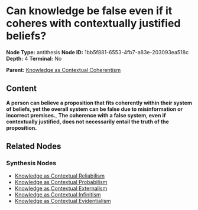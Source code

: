 # Can knowledge be false even if it coheres with contextually justified beliefs?

**Node Type:** antithesis
**Node ID:** 1bb5f881-6553-4fb7-a83e-203093ea518c
**Depth:** 4
**Terminal:** No

**Parent:** [Knowledge as Contextual Coherentism](knowledge-as-contextual-coherentism-synthesis-452b7878-4d7a-4151-b084-69672140a175.md)

## Content

**A person can believe a proposition that fits coherently within their system of beliefs, yet the overall system can be false due to misinformation or incorrect premises.**, **The coherence with a false system, even if contextually justified, does not necessarily entail the truth of the proposition.**

## Related Nodes

### Synthesis Nodes

- [Knowledge as Contextual Reliabilism](knowledge-as-contextual-reliabilism-synthesis-c5614562-7d48-4def-83f4-1aa1c8bdf0bf.md)
- [Knowledge as Contextual Probabilism](knowledge-as-contextual-probabilism-synthesis-2a57f08e-905f-4ee7-bf63-d4829e6da195.md)
- [Knowledge as Contextual Externalism](knowledge-as-contextual-externalism-synthesis-b0fb5a54-e100-4483-87a1-be7a0a871389.md)
- [Knowledge as Contextual Infinitism](knowledge-as-contextual-infinitism-synthesis-358db804-1988-4fe1-8929-f6914e9342c7.md)
- [Knowledge as Contextual Evidentialism](knowledge-as-contextual-evidentialism-synthesis-3a2eba2a-357b-4596-9849-2c573147d345.md)
